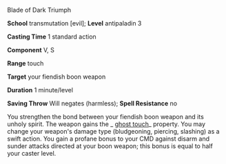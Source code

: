 Blade of Dark Triumph

**School** transmutation [evil]; **Level** antipaladin 3

**Casting Time** 1 standard action

**Component** V, S

**Range** touch

**Target** your fiendish boon weapon

**Duration** 1 minute/level

**Saving Throw** Will negates (harmless); **Spell Resistance** no

You strengthen the bond between your fiendish boon weapon and its unholy spirit. The weapon gains the _ [ghost touch](magicItems/weapons#_weapons-ghost-touch)_ property. You may change your weapon's damage type (bludgeoning, piercing, slashing) as a swift action. You gain a profane bonus to your CMD against disarm and sunder attacks directed at your boon weapon; this bonus is equal to half your caster level.

